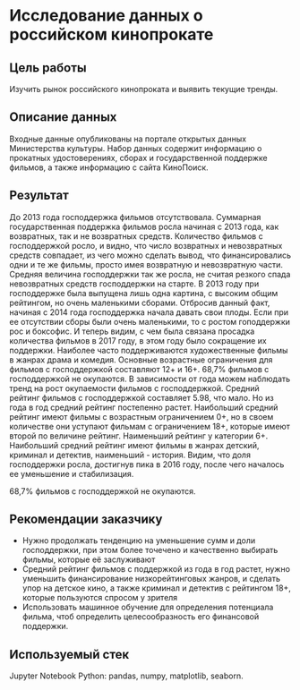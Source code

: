 # Исследование данных о российском кинопрокате

## Цель работы
Изучить рынок российского кинопроката и выявить текущие тренды.

## Описание данных
Входные данные опубликованы на портале открытых данных Министерства культуры. Набор данных содержит информацию о прокатных удостоверениях, сборах и государственной поддержке фильмов, а также информацию с сайта КиноПоиск.

## Результат
До 2013 года господдержка фильмов отсутствовала. Суммарная государственная поддержка фильмов росла начиная с 2013 года, как возвратных, так и не возвратных средств. Количество фильмов с господдержкой росло, и видно, что число возвратных и невозвратных средств совпадает, из чего можно сделать вывод, что финансировались одни и те же фильмы, просто имея возвратную и невозвратную части. Средняя величина господдержки так же росла, не считая резкого спада невозвратных средств господдержки на старте. В 2013 году при господдержке была выпущена лишь одна картина, с высоким общим рейтингом, но очень маленькими сборами. Отбросив данный факт, начиная с 2014 года господдержка начала давать свои плоды. Если при ее отсутствии сборы были очень маленькими, то с ростом гоподдержки рос и боксофис. И теперь видим, с чем была связана просадка количества фильмов в 2017 году, в этом году было сокращение их поддержки. Наиболее часто поддерживаются художественные фильмы в жанрах драма и комедия. Основные возрастные ограничения для фильмов с господдержкой составляют 12+ и 16+. 68,7% фильмов с господдержкой не окупаются. В зависимости от года можем наблюдать тренд на рост окупаемости фильмов с господдержкой. Средний рейтинг фильмов с господдержкой составляет 5.98, что мало. Но из года в год средний рейтинг постепенно растет. Наибольший средний рейтинг имеют фильмы с возрастным ограничением 0+, но в своем количестве они уступают фильмам с ограничением 18+, которые имеют второй по величине рейтинг. Наименьший рейтинг у категории 6+. Наибольший средний рейтинг имеют фильмы в жанрах детский, криминал и детектив, наименьший - история. Видим, что доля господдержки росла, достигнув пика в 2016 году, после чего началось ее уменьшение и стабилизация.

68,7% фильмов с господдержкой не окупаются.

## Рекомендации заказчику
* Нужно продолжать тенденцию на уменьшение сумм и доли господдержки, при этом более точечено и качественно выбирать фильмы, которые её заслуживают
* Средний рейтинг фильмов с поддержкой из года в год растет, нужно уменьшить финансирование низкорейтинговых жанров, и сделать упор на детское кино, а также криминал и детектив с рейтингом 18+, которые пользуются спросом у зрителя
* Использовать машинное обучение для определения потенциала фильма, чтоб определить целесообразность его финансовой поддержки.

## Используемый стек
Jupyter Notebook Python: pandas, numpy, matplotlib, seaborn.

